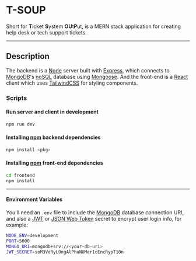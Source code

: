 # T-SOUP

Short for **T**icket **S**ystem **OU**t**P**ut, is a MERN stack application for creating help desk or tech support tickets.

---

## Description

The backend is a [Node](https://nodejs.org) server built with [Express](https://expressjs.com), which connects to [MongoDB](https://www.mongodb.com/)'s [noSQL](https://www.mongodb.com/nosql-explained) database using [Mongoose](https://mongoosejs.com). And the front-end is a [React](https://reactjs.org) client which uses [TailwindCSS](https://tailwindcss.com) for styling components.

### Scripts

#### Run server and client in development

```bash
npm run dev
```

#### Installing [npm](https://www.npmjs.com/) backend dependencies

```bash
npm install <pkg>
```

#### Installing [npm](https://www.npmjs.com/) front-end dependencies

```bash
cd frontend
npm install
```



---


#### Environment Variables

You'll need an ```.env``` file to include the [MongoDB](https://www.mongodb.com/) database connection URI, and also a [JWT](https://jwt.io/) or [JSON Web Token](https://jwt.io/) secret to encrypt user login info, for example:

```bash
NODE_ENV=development
PORT=5000
MONGO_URI=mongodb+srv://<your-db-uri>
JWT_SECRET=soM3VeRyLOngAlPhaNUMer1cEncRypT10n
```
